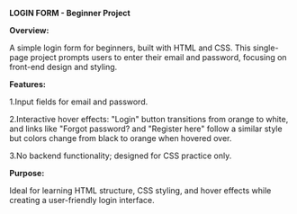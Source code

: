 **LOGIN FORM - Beginner Project**

**Overview:**

A simple login form for beginners, built with HTML and CSS. This single-page project prompts users to enter their email and password, focusing on front-end design and styling.

**Features:**

1.Input fields for email and password.

2.Interactive hover effects: "Login" button transitions from orange to white, and links like "Forgot password? and "Register here" follow a similar style but colors change from black to orange when hovered over.

3.No backend functionality; designed for CSS practice only.

**Purpose:**

Ideal for learning HTML structure, CSS styling, and hover effects while creating a user-friendly login interface.
